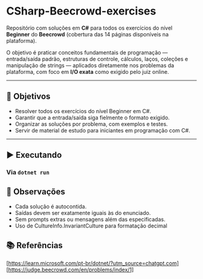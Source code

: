 # CSharp-Beecrowd-exercises

Repositório com soluções em **C#** para todos os exercícios do nível **Beginner** do **Beecrowd** (cobertura das 14 páginas disponíveis na plataforma).  

O objetivo é praticar conceitos fundamentais de programação — entrada/saída padrão, estruturas de controle, cálculos, laços, coleções e manipulação de strings — aplicados diretamente nos problemas da plataforma, com foco em **I/O exata** como exigido pelo juiz online.

---

## 🎯 Objetivos
- Resolver todos os exercícios do nível Beginner em C#.
- Garantir que a entrada/saída siga fielmente o formato exigido.
- Organizar as soluções por problema, com exemplos e testes.
- Servir de material de estudo para iniciantes em programação com C#.

---

## ▶️ Executando
### Via `dotnet run`

## 📎 Observações
- Cada solução é autocontida.
- Saídas devem ser exatamente iguais às do enunciado.
- Sem prompts extras ou mensagens além das especificadas.
- Uso de CultureInfo.InvariantCulture para formatação decimal

## 📚 Referências

[https://learn.microsoft.com/pt-br/dotnet/?utm_source=chatgpt.com]
[https://judge.beecrowd.com/en/problems/index/1]
